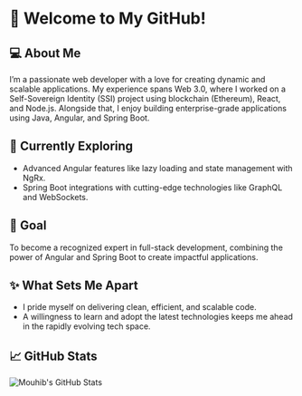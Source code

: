 <div>
  <h1>👋 Welcome to My GitHub!</h1>
  <h2>💻 About Me</h2>
  <p>
    I’m a passionate web developer with a love for creating dynamic and scalable applications. 
    My experience spans Web 3.0, where I worked on a Self-Sovereign Identity (SSI) project using blockchain 
    (Ethereum), React, and Node.js. Alongside that, I enjoy building enterprise-grade applications using Java, Angular, and Spring Boot.
  </p>

  <h2>🌱 Currently Exploring</h2>
  <ul>
    <li>Advanced Angular features like lazy loading and state management with NgRx.</li>
    <li>Spring Boot integrations with cutting-edge technologies like GraphQL and WebSockets.</li>
  </ul>
  
  <h2>🎯 Goal</h2>
  <p>
    To become a recognized expert in full-stack development, combining the power of Angular and Spring Boot 
    to create impactful applications.
  </p>
  
  <h2>✨ What Sets Me Apart</h2>
  <ul>
    <li>I pride myself on delivering clean, efficient, and scalable code.</li>
    <li>A willingness to learn and adopt the latest technologies keeps me ahead in the rapidly evolving tech space.</li>
  </ul>
  
  <h2>📈 GitHub Stats</h2>
  <img src="https://github-readme-stats.vercel.app/api?username=mouhib539&show_icons=true&theme=radical" alt="Mouhib's GitHub Stats" />
</div>
